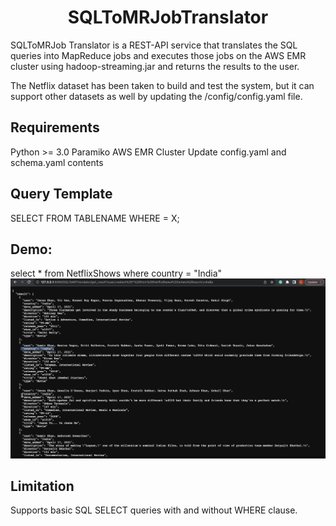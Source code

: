 <h1 align="center">SQLToMRJobTranslator</h1>

SQLToMRJob Translator is a REST-API service that translates the SQL queries into MapReduce jobs and executes those jobs on the AWS EMR cluster using hadoop-streaming.jar and returns the results to the user.

The Netflix dataset has been taken to build and test the system, but it can support other datasets as well by updating the /config/config.yaml file.

## Requirements
Python >= 3.0
Paramiko
AWS EMR Cluster
Update config.yaml and schema.yaml contents

## Query Template
SELECT <COLUMNS> FROM TABLENAME WHERE <COLUMN> = X;

## Demo:
select * from NetflixShows where country = "India" 
![Demo](demo/demo.png)

## Limitation
Supports basic SQL SELECT queries with and without WHERE clause.
